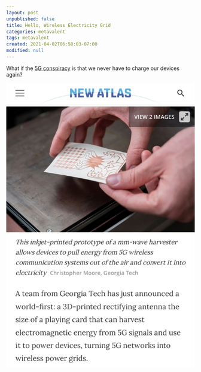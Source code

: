 ```yaml
---
layout: post
unpublished: false
title: Hello, Wireless Electricity Grid
categories: metavalent
tags: metavalent
created: 2021-04-02T06:58:03-07:00
modified: null
---
```


What if the [5G conspiracy](https://newatlas.com/energy/5g-energy-harvesting-wireless-power/) is that we never have to charge our devices again?

[![Image](/assets/images/image_picker3351765670710092289.jpg)](https://newatlas.com/energy/5g-energy-harvesting-wireless-power/)